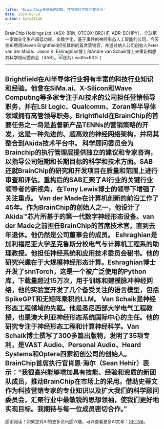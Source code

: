 ```yaml
---
title: 'BrainChip任命新的CMO，并加强科学顾问委员会'
date: 2024-08-10
author: ByteAILab
---
```


BrainChip Holdings Ltd（ASX: BRN, OTCQX: BRCHF, ADR: BCHPY），全球第一家商业化生产超低功耗、全数字化、基于事件的神经形态人工智能的公司，今天宣布聘用Steven Brightfield担任其新的首席营销官，并通过纳入公司创始人Peter van der Made、Jason K. Eshraghian博士和André van Schaik博士来重新构想其科学顾问委员会（SAB）。![图片](https://ai-techpark.com/wp-content/uploads/2024/08/BrainChip-960x540.jpg){ width=60% }

---

Brightfield在AI半导体行业拥有丰富的科技行业知识和经验。他曾在SiMa.ai、X-Silicon和Wave Computing等多家专注于AI技术的公司担任营销领导职务，并在LSI Logic、Qualcomm、Zoran等半导体领域拥有高管领导职务。Brightfield在BrainChip的首要任务之一将是监督新产品TENNs的营销策略的开发，这是一种先进的、超高效的神经网络架构，并将其整合到Akida技术平台中。
科学顾问委员会为Brainchip的执行管理层提供独立的建议和专家咨询，以指导公司短期和长期目标的科学和技术方面。SAB还就BrainChip的研究和开发项目在质量和范围上进行审查和评估。重构后的SAB汇聚了AI行业的关键行业领导者的新视角，在Tony Lewis博士的领导下增强了关注重点。
Van der Made在计算机创新的前沿工作了45年。作为BrainChip的创始人之一，他设计了Akida™芯片所基于的第一代数字神经形态设备。van der Made之前担任BrainChip的首席技术官，直到去年退休。他仍然是公司董事会的成员。
Eshraghian是加利福尼亚大学圣克鲁斯分校电气与计算机工程系的助理教授。他担任神经系统和应用技术委员会秘书。他的研究兴趣在于大规模神经形态计算。Eshraghian博士开发了snnTorch，这是一个被广泛使用的Python库，下载量超过15万次，用于训练和建模脉冲神经网络，他的实验室开发了几个备受关注的语言模型，包括SpikeGPT和无矩阵乘积的LLM。
Van Schaik是神经形态工程领域的先驱。他是悉尼西部大学电气工程教授，也是澳大利亚神经形态系统国际中心的主任。他的研究专注于神经形态工程和计算神经科学。Van Schaik博士撰写了300多篇出版物，发明了35项专利，是VAST Audio、Personal Audio、Heard Systems和Optera四家初创公司的创始人。
BrainChip首席执行官肖恩·海尔（Sean Hehir）表示：“我很高兴能够增加具有技能、经验和资质的新团队成员，推动BrainChip在市场上的采用。借助史蒂文作为科技营销专家的专业知识以及扩大我们的科学顾问委员会，汇聚行业中最敏锐的思想领袖，使我们更好地实现目标。我期待与每一位成员密切合作。”
---
感谢阅读！如果您对AI的更多资讯感兴趣，可以查看更多AI文章：[GPTNB](https://gptnb.com)。